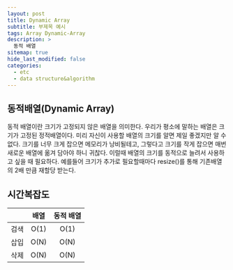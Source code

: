 ```yaml
---
layout: post
title: Dynamic Array
subtitle: 부제목 예시
tags: Array Dynamic-Array
description: >
  동적 배열
sitemap: true
hide_last_modified: false
categories:
  - etc
  - data structure&algorithm
---
```


## 동적배열(Dynamic Array)
동적 배열이란 크기가 고정되지 않은 배열을 의미한다. 우리가 평소에 말하는 배열은 크기가 고정된 정적배열이다. 미리 자신이 사용할 배열의 크기를 알면 제일 좋겠지만 알 수 없다. 크기를 너무 크게 잡으면 메모리가 낭비될테고, 그렇다고 크기를 작게 잡으면 매번 새로운 배열에 옮겨 담아야 하니 귀찮다. 이럴때 배열의 크기를 동적으로 늘려서 사용하고 싶을 때 필요하다. 예를들어 크기가 추가로 필요할때마다 resize()를 통해 기존배열의 2배 만큼 재할당 받는다.

## 시간복잡도

||배열|동적 배열|
|:---:|:---:|:---:|
검색|O(1)|O(1)|
삽입|O(N)|O(N)|
삭제|O(N)|O(N)|